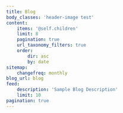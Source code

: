 ```yaml
---
title: Blog
body_classes: 'header-image test'
content:
    items: '@self.children'
    limit: 8
    pagination: true
    url_taxonomy_filters: true
    order:
        dir: asc
        by: date
sitemap:
    changefreq: monthly
blog_url: blog
feed:
    description: 'Sample Blog Description'
    limit: 10
pagination: true
---
```

